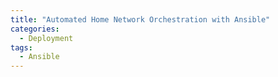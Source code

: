 ```yaml
---
title: "Automated Home Network Orchestration with Ansible"
categories:
  - Deployment
tags:
  - Ansible
---
```



